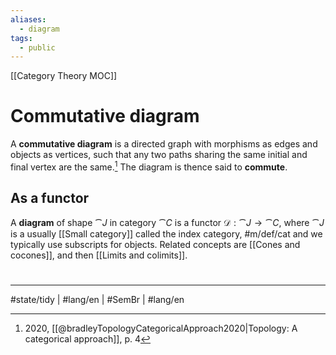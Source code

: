 ```yaml
---
aliases:
  - diagram
tags:
  - public
---
```

[[Category Theory MOC]]
# Commutative diagram

A **commutative diagram** is a directed graph with morphisms as edges and objects as vertices, such that any two paths sharing the same initial and final vertex are the same.[^br]
The diagram is thence said to **commute**.

[^br]: 2020, [[@bradleyTopologyCategoricalApproach2020|Topology: A categorical approach]], p. 4

## As a functor

A **diagram** of shape $\cat J$ in category $\cat C$ is a functor $\mathscr{D} : \cat J \to \cat C$,
where $\cat J$ is a usually [[Small category]] called the index category, #m/def/cat
and we typically use subscripts for objects.
Related concepts are [[Cones and cocones]], and then [[Limits and colimits]].


[^br]: 2020 [[@bradleyTopologyCategoricalApproach2020|Topology: A categorical approach]], §4.1, pp. 75–76

#
---
#state/tidy | #lang/en | #SemBr | #lang/en
